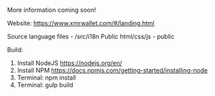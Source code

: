 More information coming soon!

Website: https://www.xmrwallet.com/#/landing.html

Source language files - /src/i18n
Public html/css/js - public

Build:
1. Install NodeJS https://nodejs.org/en/
2. Install NPM https://docs.npmjs.com/getting-started/installing-node
3. Terminal: npm install
4. Terminal: gulp build
